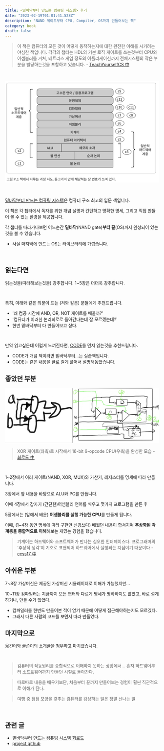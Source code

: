 ```yaml
---
title: <밑바닥부터 만드는 컴퓨팅 시스템> 후기
date: "2023-02-19T01:01:41.528Z"
description: "NAND 게이트부터 CPU, Compiler, OS까지 만들어보는 책"
category: book
draft: false
---
```


> 이 책은 컴퓨터의 모든 것이 어떻게 동작하는지에 대한 완전한 이해를 시키려는 야심찬 책입니다. 각각의 챕터는 HDL의 기본 로직 게이트를 쓰는것부터 CPU와 어셈블러를 거쳐, 테트리스 게임 정도의 어플리케이션까지 전체시스템의 작은 부분을 빌딩하는것을 포함하고 있습니다. - [TeachYourselfCS 中](https://github.com/minnsane/TeachYourselfCS-KR)

<br/>

![chapter](./chapter.png)

<br/>


[밑바닥부터 만드는 컴퓨팅 시스템](https://ebook.insightbook.co.kr/book/67)은 컴퓨터 구조 최고의 입문 책입니다.

이 책은 각 챕터에서 독자를 위한 개념 설명과 간단하고 명확한 명세, 그리고 직접 만들어 볼 수 있는 환경을 제공합니다. 

각 챕터를 따라가다보면 어느순간 **밑바닥**(NAND gate)**부터 끝**(OS)까지 완성되어 있는것을 볼 수 있습니다.
- 사실 마지막에 만드는 OS는 라이브러리에 가깝습니다.

<br/>

## 읽는다면

읽는것을(따라해보는것을) 강추합니다. 1~5장은 더더욱 강추합니다.

<br/>

특히, 아래와 같은 의문이 드는 (저와 같은) 분들에게 추천드립니다.
- '왜 컴공 시간에  AND, OR, NOT 게이트를 배울까?'
- '컴퓨터가 이러한 논리회로로 돌아간다는데 잘 모르겠는데?'
- 한번 밑바닥부터 다 만들어보고 싶다.

<br/>

만약 읽고싶은데 어렵게 느껴진다면, [CODE](https://ebook.insightbook.co.kr/book/80)를 먼저 읽는것을 추천드립니다. 
- CODE가 개념 책이라면 밑바닥부터...는 실습책입니다. 
- CODE는 같은 내용을 글로 길게 풀어서 설명해놓았습니다.

## 좋았던 부분

![gate](./gate.png)
> XOR 게이트(좌측)로 시작해서 16-bit 6-opcode CPU(우측)을 완성한 모습 - [회로도 中](/cs/the-elements-of-computing-system-diagram/)

<br/>

1~2장에서 여러 게이트(NAND, XOR, MUX)와 가산기, 레지스터를 명세에 따라 만듭니다. 

3장에서 앞 내용을 바탕으로 ALU와 PC를 만듭니다. 

이때 4장에서 갑자기 (간단한)어셈블리 언어를 배우고 몇가지 프로그램을 만든 후 

5장에서는 (앞에서 배운) **어셈블리를 실행 가능한 CPU**를 만들게 됩니다. 

이때, (1\~4장 동안 명세에 따라 구현만 신경쓰다) 배웠던 내용이 합쳐지며 **추상화된 각 계층을 종합적으로 이해**해보는 재밌는 경험을 했습니다. 

> 기계어는 하드웨어와 소프트웨어가 만나는 심오한 인터페이스다. 프로그래머의 '추상적 생각'이 기호로 표현되어 하드웨어에서 실행되는 지점이기 때문이다 - [ccss17 中](https://ccss17.netlify.app/computer/nand2tetris/)

## 아쉬운 부분

7~8장 가상머신은 제공된 가상머신 시뮬레이터로 이해가 가능했지만... 

10~11장 컴파일러는 지금까지 모든 챕터와 다르게 명세가 명확하지도 않았고, 바로 설계하거나, 만들 수가 없었다.
- 컴파일러를 한번도 만들어본 적이 없기 때문에 어떻게 접근해야하는지도 모르겠다.
- 그래서 다른 사람의 코드를 보면서 따라 만들었다. 


## 마지막으로


옮긴이와 글쓴이의 소개글을 첨부하고 마치겠습니다.

<br/>

> 컴퓨터의 작동원리를 종합적으로 이해하지 못하는 상황에서... 혼자 하드웨어부터 소프트웨어까지 만들던 시절로 돌아간다.

> 따로따로 내용을 배우기보단, 처음부터 끝까지 만들어보는 경험이 훨씬 직관적으로 이해가 된다.

> 여행 중 점점 모양을 갖추는 컴퓨터를 감상하는 일은 정말 신나는 일

<br/>

## 관련 글
- [밑바닥부터 만드는 컴퓨팅 시스템 회로도](/cs/the-elements-of-computing-system-diagram/)
- [project github](https://github.com/junha-ahn/Nand2Tetris)